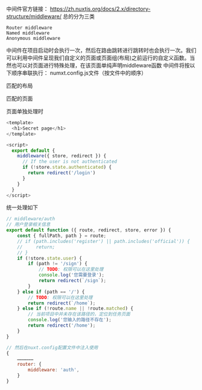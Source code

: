 中间件官方链接： https://zh.nuxtjs.org/docs/2.x/directory-structure/middleware/
总的分为三类
```
Router middleware 
Named middleware
Anonymous middleware
```
中间件在项目启动时会执行一次，然后在路由跳转进行跳转时也会执行一次。我们可以利用中间件呈现我们自定义的页面或页面组(布局)之前运行的自定义函数。当然也可以对页面进行特殊处理，在该页面单纯声明middleware函数
中间件将按以下顺序串联执行：
numxt.config.js文件（按文件中的顺序）

匹配的布局

匹配的页面

页面单独处理时
```js
<template>
  <h1>Secret page</h1>
</template>

<script>
  export default {
    middleware({ store, redirect }) {
      // If the user is not authenticated
      if (!store.state.authenticated) {
        return redirect('/login')
      }
    }
  }
</script>
```
统一处理如下
```js
// middleware/auth
// 用户登录相关信息
export default function ({ route, redirect, store, error }) {
    const { fullPath, path } = route;
    // if (path.includes('register') || path.includes('official')) {
    //     return;
    // }
    if (!store.state.user) {
        if (path != '/sign') {
            // TODO: 权限可以在这里处理
            console.log('您需要登录');
            return redirect(`/sign`);
        }
    } else if (path == '/') {
        // TODO: 权限可以在这里处理
        return redirect(`/home`);
    } else if (!route.name || !route.matched) {
        // 当前项目中并未存在该路径的，定位到任务页面
        console.log('您输入的路径不存在');
        return redirect('/home');
    }
}

// 然后在nuxt.config配置文件中注入使用
{
    ………………
    router: {
        middleware: 'auth',
    }
}
```
